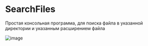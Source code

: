 # SearchFiles

Простая консольная программа, для поиска файла в указанной директории и указанным расширением файла

![image](https://user-images.githubusercontent.com/75839381/228434365-6a4e3abc-75b4-470f-b9af-51d29973ec43.png)
